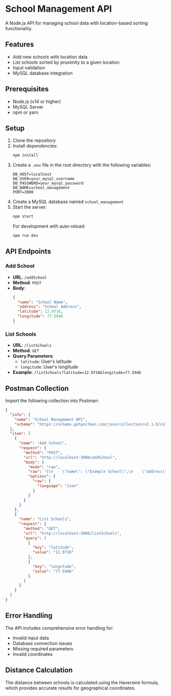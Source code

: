 # School Management API

A Node.js API for managing school data with location-based sorting functionality.

## Features

- Add new schools with location data
- List schools sorted by proximity to a given location
- Input validation
- MySQL database integration

## Prerequisites

- Node.js (v14 or higher)
- MySQL Server
- npm or yarn

## Setup

1. Clone the repository
2. Install dependencies:
   ```bash
   npm install
   ```
3. Create a `.env` file in the root directory with the following variables:
   ```
   DB_HOST=localhost
   DB_USER=your_mysql_username
   DB_PASSWORD=your_mysql_password
   DB_NAME=school_management
   PORT=3000
   ```
4. Create a MySQL database named `school_management`
5. Start the server:
   ```bash
   npm start
   ```
   For development with auto-reload:
   ```bash
   npm run dev
   ```

## API Endpoints

### Add School
- **URL**: `/addSchool`
- **Method**: `POST`
- **Body**:
  ```json
  {
    "name": "School Name",
    "address": "School Address",
    "latitude": 12.9716,
    "longitude": 77.5946
  }
  ```

### List Schools
- **URL**: `/listSchools`
- **Method**: `GET`
- **Query Parameters**:
  - `latitude`: User's latitude
  - `longitude`: User's longitude
- **Example**: `/listSchools?latitude=12.9716&longitude=77.5946`

## Postman Collection

Import the following collection into Postman:

```json
{
  "info": {
    "name": "School Management API",
    "schema": "https://schema.getpostman.com/json/collection/v2.1.0/collection.json"
  },
  "item": [
    {
      "name": "Add School",
      "request": {
        "method": "POST",
        "url": "http://localhost:3000/addSchool",
        "body": {
          "mode": "raw",
          "raw": "{\n    \"name\": \"Example School\",\n    \"address\": \"123 School Street\",\n    \"latitude\": 12.9716,\n    \"longitude\": 77.5946\n}",
          "options": {
            "raw": {
              "language": "json"
            }
          }
        }
      }
    },
    {
      "name": "List Schools",
      "request": {
        "method": "GET",
        "url": "http://localhost:3000/listSchools",
        "query": [
          {
            "key": "latitude",
            "value": "12.9716"
          },
          {
            "key": "longitude",
            "value": "77.5946"
          }
        ]
      }
    }
  ]
}
```

## Error Handling

The API includes comprehensive error handling for:
- Invalid input data
- Database connection issues
- Missing required parameters
- Invalid coordinates

## Distance Calculation

The distance between schools is calculated using the Haversine formula, which provides accurate results for geographical coordinates. 